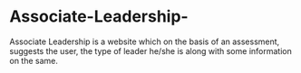 # Associate-Leadership-
Associate Leadership is a website which on the basis of an assessment, suggests the user, the type of leader he/she is along with some information on the same.
